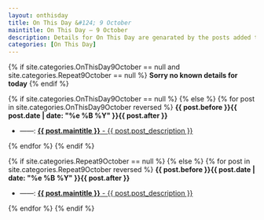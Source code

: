 ```yaml
---
layout: onthisday
title: On This Day &#124; 9 October
maintitle: On This Day — 9 October
description: Details for On This Day are genarated by the posts added to the website so the content is subject to changes/updates over time.
categories: [On This Day]
---
```


{% if site.categories.OnThisDay9October == null and site.categories.Repeat9October == null %}
<strong>Sorry no known details for today</strong>
{% endif %}

{% if site.categories.OnThisDay9October == null %}
{% else %}
{% for post in site.categories.OnThisDay9October reversed %}
<strong>{{ post.before }}{{ post.date | date: "%e %B %Y" }}{{ post.after }}</strong>
<ul>
<li> ——: <a href="{{ post.url }}"><strong>{{ post.maintitle }}</strong> - {{ post.post_description }}</a></li>
</ul>
{% endfor %}
{% endif %}

{% if site.categories.Repeat9October == null %}
{% else %}
{% for post in site.categories.Repeat9October reversed %}
<strong>{{ post.before }}{{ post.date | date: "%e %B %Y" }}{{ post.after }}</strong>
<ul>
<li> ——: <a href="{{ post.url }}"><strong>{{ post.maintitle }}</strong> - {{ post.post_description }}</a></li>
</ul>
{% endfor %}
{% endif %}
